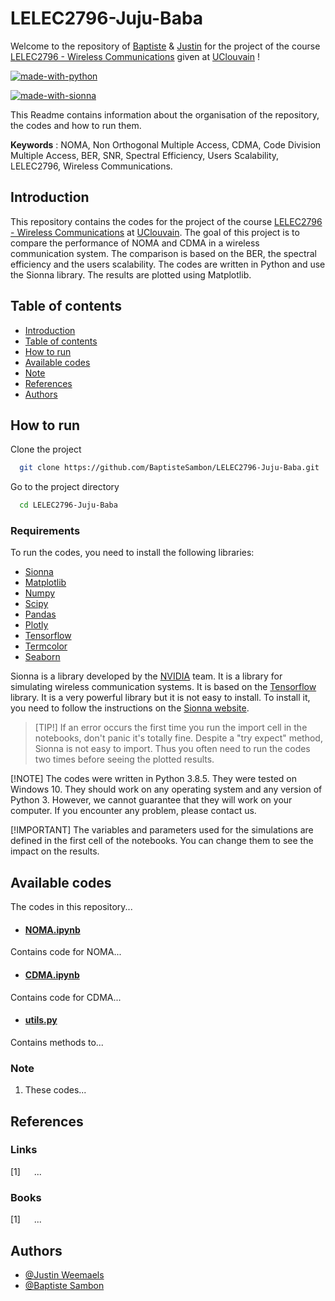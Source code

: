 # LELEC2796-Juju-Baba

Welcome to the repository of  [Baptiste](https://github.com/BaptisteSambon)  & [Justin](https://github.com/Just1Wmls) for the project of the course [LELEC2796 - Wireless Communications](https://uclouvain.be/en-cours-2023-lelec2796) given at [UClouvain](https://uclouvain.be/fr/index.html) ! 

[![made-with-python](https://img.shields.io/badge/python-%2314354C.svg?&style=for-the-badge&logo=python&logoColor=white)](https://www.youtube.com/watch?v=dQw4w9WgXcQ)

[![made-with-sionna](https://img.shields.io/badge/Sionna_library-orange)](https://nvlabs.github.io/sionna/)

This Readme contains information about the organisation of the repository, the codes and how to run them.

**Keywords** : NOMA, Non Orthogonal Multiple Access, CDMA, Code Division Multiple Access, BER, SNR, Spectral Efficiency, Users Scalability, LELEC2796, Wireless Communications. 

## Introduction

This repository contains the codes for the project of the course [LELEC2796 - Wireless Communications](https://uclouvain.be/en-cours-2023-lelec2796) at [UClouvain](https://uclouvain.be/fr/index.html). The goal of this project is to compare the performance of NOMA and CDMA in a wireless communication system. The comparison is based on the BER, the spectral efficiency and the users scalability. The codes are written in Python and use the Sionna library. The results are plotted using Matplotlib.

## Table of contents

- [Introduction](#introduction)
- [Table of contents](#table-of-contents)
- [How to run](#how-to-run)
- [Available codes](#available-codes)
- [Note](#note)
- [References](#references)
- [Authors](#authors)

## How to run

Clone the project

```bash
  git clone https://github.com/BaptisteSambon/LELEC2796-Juju-Baba.git 
```

Go to the project directory

```bash
  cd LELEC2796-Juju-Baba
```

### Requirements

To run the codes, you need to install the following libraries:

- [Sionna](https://nvlabs.github.io/sionna/)
- [Matplotlib](https://matplotlib.org/)
- [Numpy](https://numpy.org/)
- [Scipy](https://www.scipy.org/)
- [Pandas](https://pandas.pydata.org/)
- [Plotly](https://plotly.com/python/)
- [Tensorflow](https://www.tensorflow.org/)
- [Termcolor](https://pypi.org/project/termcolor/)
- [Seaborn](https://seaborn.pydata.org/)

Sionna is a library developed by the [NVIDIA](https://www.nvidia.com/en-us/) team. It is a library for simulating wireless communication systems. It is based on the [Tensorflow](https://www.tensorflow.org/) library. It is a very powerful library but it is not easy to install. To install it, you need to follow the instructions on the [Sionna website](https://nvlabs.github.io/sionna/installation.html).


> [TIP!]
> If an error occurs the first time you run the import cell in the notebooks, don't panic it's totally fine. Despite a "try expect" method, Sionna is not easy to import. Thus you often need to run the codes two times before seeing the plotted results.

[!NOTE] 
The codes were written in Python 3.8.5. They were tested on Windows 10. They should work on any operating system and any version of Python 3. However, we cannot guarantee that they will work on your computer. If you encounter any problem, please contact us.

[!IMPORTANT]
The variables and parameters used for the simulations are defined in the first cell of the notebooks. You can change them to see the impact on the results. 

## Available codes

The codes in this repository...

- #### [NOMA.ipynb](./NOMA.ipynb)
Contains code for NOMA...

- #### [CDMA.ipynb](./CDMA.ipynb)
Contains code for CDMA...

- #### [utils.py](./utils.py)
Contains methods to...


### Note

1. These codes...

## References

### Links

[1] &emsp; ...

### Books

[1] &emsp; ...

## Authors
- [@Justin Weemaels](https://github.com/Just1Wmls)
- [@Baptiste Sambon](https://github.com/BaptisteSambon) 